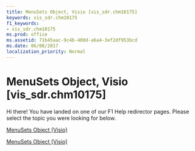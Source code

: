 ```yaml
---
title: MenuSets Object, Visio [vis_sdr.chm10175]
keywords: vis_sdr.chm10175
f1_keywords:
- vis_sdr.chm10175
ms.prod: office
ms.assetid: 71b45aac-9c4b-408d-a6a4-3ef2df953bcd
ms.date: 06/08/2017
localization_priority: Normal
---
```



# MenuSets Object, Visio [vis_sdr.chm10175]

Hi there! You have landed on one of our F1 Help redirector pages. Please select the topic you were looking for below.

[MenuSets Object (Visio)](http://msdn.microsoft.com/library/eda5d528-dbb1-741d-7c31-3ff2f999d5a2.aspx)

[MenuSets Object (Visio)](http://msdn.microsoft.com/library/6a49d679-abdb-2bd4-134b-c61ea3f196e8%28Office.15%29.aspx)


